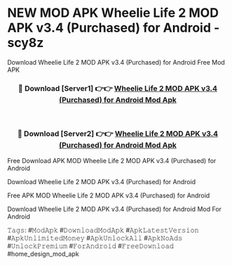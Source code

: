 # NEW MOD APK Wheelie Life 2 MOD APK v3.4 (Purchased) for Android - scy8z
Download Wheelie Life 2 MOD APK v3.4 (Purchased) for Android Free Mod APK

<div align="center">
<h3>🔴 Download [Server1] 👉👉 <a href="https://apk-comot.site?title=Wheelie_Life_2_MOD_APK_v3.4_(Purchased)_for_Android">Wheelie Life 2 MOD APK v3.4 (Purchased) for Android Mod Apk</a></h3><br>

<h3>🔴 Download [Server2] 👉👉 <a href="https://apk-comot.site?title=Wheelie_Life_2_MOD_APK_v3.4_(Purchased)_for_Android">Wheelie Life 2 MOD APK v3.4 (Purchased) for Android Mod Apk</a></h3>
</div>


Free Download APK MOD Wheelie Life 2 MOD APK v3.4 (Purchased) for Android

Download Wheelie Life 2 MOD APK v3.4 (Purchased) for Android 

Free APK MOD Wheelie Life 2 MOD APK v3.4 (Purchased) for Android 

Download Wheelie Life 2 MOD APK v3.4 (Purchased) for Android Mod For Android

𝚃𝚊𝚐𝚜: #𝙼𝚘𝚍𝙰𝚙𝚔 #𝙳𝚘𝚠𝚗𝚕𝚘𝚊𝚍𝙼𝚘𝚍𝙰𝚙𝚔 #𝙰𝚙𝚔𝙻𝚊𝚝𝚎𝚜𝚝𝚅𝚎𝚛𝚜𝚒𝚘𝚗 #𝙰𝚙𝚔𝚄𝚗𝚕𝚒𝚖𝚒𝚝𝚎𝚍𝙼𝚘𝚗𝚎𝚢 #𝙰𝚙𝚔𝚄𝚗𝚕𝚘𝚌𝚔𝙰𝚕𝚕 #𝙰𝚙𝚔𝙽𝚘𝙰𝚍𝚜 #𝚄𝚗𝚕𝚘𝚌𝚔𝙿𝚛𝚎𝚖𝚒𝚞𝚖 #𝙵𝚘𝚛𝙰𝚗𝚍𝚛𝚘𝚒𝚍 #𝙵𝚛𝚎𝚎𝙳𝚘𝚠𝚗𝚕𝚘𝚊𝚍 #home_design_mod_apk